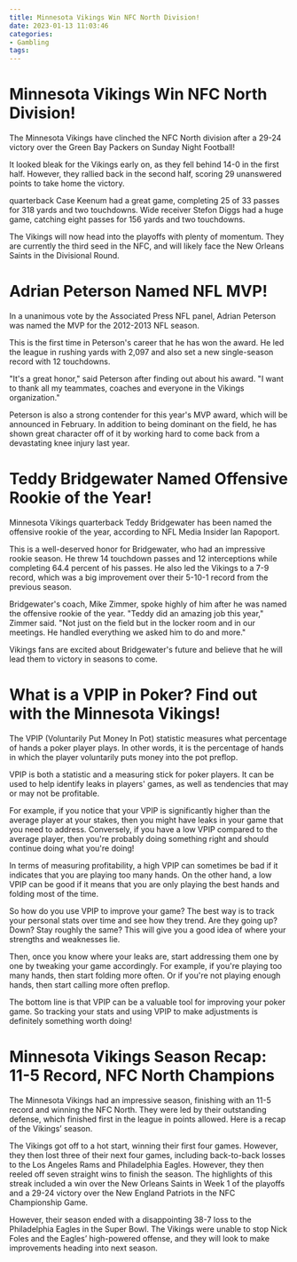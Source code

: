 ```yaml
---
title: Minnesota Vikings Win NFC North Division!
date: 2023-01-13 11:03:46
categories:
- Gambling
tags:
---
```



#  Minnesota Vikings Win NFC North Division!

The Minnesota Vikings have clinched the NFC North division after a 29-24 victory over the Green Bay Packers on Sunday Night Football!

It looked bleak for the Vikings early on, as they fell behind 14-0 in the first half. However, they rallied back in the second half, scoring 29 unanswered points to take home the victory.

 quarterback Case Keenum had a great game, completing 25 of 33 passes for 318 yards and two touchdowns. Wide receiver Stefon Diggs had a huge game, catching eight passes for 156 yards and two touchdowns.

The Vikings will now head into the playoffs with plenty of momentum. They are currently the third seed in the NFC, and will likely face the New Orleans Saints in the Divisional Round.

#  Adrian Peterson Named NFL MVP!

In a unanimous vote by the Associated Press NFL panel, Adrian Peterson was named the MVP for the 2012-2013 NFL season.

This is the first time in Peterson's career that he has won the award. He led the league in rushing yards with 2,097 and also set a new single-season record with 12 touchdowns.

"It's a great honor," said Peterson after finding out about his award. "I want to thank all my teammates, coaches and everyone in the Vikings organization."

Peterson is also a strong contender for this year's MVP award, which will be announced in February. In addition to being dominant on the field, he has shown great character off of it by working hard to come back from a devastating knee injury last year.

#  Teddy Bridgewater Named Offensive Rookie of the Year!

Minnesota Vikings quarterback Teddy Bridgewater has been named the offensive rookie of the year, according to NFL Media Insider Ian Rapoport.

This is a well-deserved honor for Bridgewater, who had an impressive rookie season. He threw 14 touchdown passes and 12 interceptions while completing 64.4 percent of his passes. He also led the Vikings to a 7-9 record, which was a big improvement over their 5-10-1 record from the previous season.

Bridgewater's coach, Mike Zimmer, spoke highly of him after he was named the offensive rookie of the year. "Teddy did an amazing job this year," Zimmer said. "Not just on the field but in the locker room and in our meetings. He handled everything we asked him to do and more."

 Vikings fans are excited about Bridgewater's future and believe that he will lead them to victory in seasons to come.

#  What is a VPIP in Poker? Find out with the Minnesota Vikings!

The VPIP (Voluntarily Put Money In Pot) statistic measures what percentage of hands a poker player plays. In other words, it is the percentage of hands in which the player voluntarily puts money into the pot preflop.

VPIP is both a statistic and a measuring stick for poker players. It can be used to help identify leaks in players' games, as well as tendencies that may or may not be profitable.

For example, if you notice that your VPIP is significantly higher than the average player at your stakes, then you might have leaks in your game that you need to address. Conversely, if you have a low VPIP compared to the average player, then you're probably doing something right and should continue doing what you're doing!

In terms of measuring profitability, a high VPIP can sometimes be bad if it indicates that you are playing too many hands. On the other hand, a low VPIP can be good if it means that you are only playing the best hands and folding most of the time.

So how do you use VPIP to improve your game? The best way is to track your personal stats over time and see how they trend. Are they going up? Down? Stay roughly the same? This will give you a good idea of where your strengths and weaknesses lie.

Then, once you know where your leaks are, start addressing them one by one by tweaking your game accordingly. For example, if you're playing too many hands, then start folding more often. Or if you're not playing enough hands, then start calling more often preflop.

The bottom line is that VPIP can be a valuable tool for improving your poker game. So tracking your stats and using VPIP to make adjustments is definitely something worth doing!

#  Minnesota Vikings Season Recap: 11-5 Record, NFC North Champions

The Minnesota Vikings had an impressive season, finishing with an 11-5 record and winning the NFC North. They were led by their outstanding defense, which finished first in the league in points allowed. Here is a recap of the Vikings’ season.

The Vikings got off to a hot start, winning their first four games. However, they then lost three of their next four games, including back-to-back losses to the Los Angeles Rams and Philadelphia Eagles. However, they then reeled off seven straight wins to finish the season. The highlights of this streak included a win over the New Orleans Saints in Week 1 of the playoffs and a 29-24 victory over the New England Patriots in the NFC Championship Game.

However, their season ended with a disappointing 38-7 loss to the Philadelphia Eagles in the Super Bowl. The Vikings were unable to stop Nick Foles and the Eagles’ high-powered offense, and they will look to make improvements heading into next season.